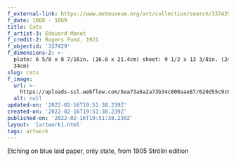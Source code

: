 ```yaml
---
f_external-link: https://www.metmuseum.org/art/collection/search/337429
f_date: 1868 - 1869
title: Cats
f_artist-3: Edouard Manet
f_credit-2: Rogers Fund, 1921
f_objectid: '337429'
f_dimensions-2: >-
  plate: 6 5/8 x 8 7/16in. (16.8 x 21.4cm) sheet: 9 1/2 x 13 3/8in. (24.1 x
  34cm)
slug: cats
f_image:
  url: >-
    https://uploads-ssl.webflow.com/5ea73a6a2a73b34c800aae87/620d55c9c60e19dfda7a67f4_DP815335.jpeg
  alt: null
updated-on: '2022-02-16T19:51:38.239Z'
created-on: '2022-02-16T19:51:38.239Z'
published-on: '2022-02-16T19:51:38.239Z'
layout: '[artwork].html'
tags: artwork
---
```


Etching on blue laid paper, only state, from 1905 Strölin edition
